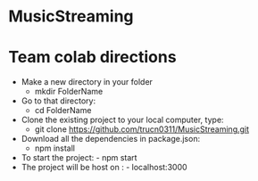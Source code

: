 # MusicStreaming
# Team colab directions
- Make a new directory in your folder 
     - mkdir FolderName
- Go to that directory:
     - cd FolderName
- Clone the existing project to your local computer, type:
     - git clone https://github.com/trucn0311/MusicStreaming.git
- Download all the dependencies in package.json:
     - npm install
- To start the project:
      - npm start
- The project will be host on : 
      - localhost:3000
      
    
